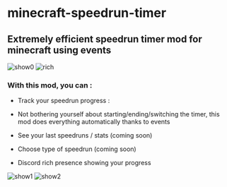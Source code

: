 # minecraft-speedrun-timer
## Extremely efficient speedrun timer mod for minecraft using events 

![show0](http://sc.aymdj.me/p85tuy4n.png) ![rich](http://sc.aymdj.me/dlp9tvrn.png)

### With this mod, you can : 

- Track your speedrun progress : 

- Not bothering yourself about starting/ending/switching the timer, this mod does everything automatically thanks to events

- See your last speedruns / stats (coming soon)

- Choose type of speedrun (coming soon)

- Discord rich presence showing your progress


![show1](http://sc.aymdj.me/hbs3994y.png)
![show2](http://sc.aymdj.me/36u6ljj0.png)

